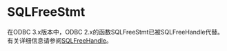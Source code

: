 # SQLFreeStmt<a name="ZH-CN_TOPIC_0242371448"></a>

在ODBC 3.x版本中，ODBC 2.x的函数SQLFreeStmt已被SQLFreeHandle代替。有关详细信息请参阅[SQLFreeHandle](SQLFreeHandle.md)。

